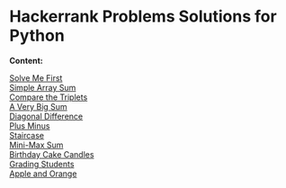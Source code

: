 # Hackerrank Problems Solutions for Python

<b>Content:</b>

[Solve Me First](https://github.com/SefaAkdeniz/Hackerrank-Problems-Solutions-for-Python/tree/master/Solve%20Me%20First "Solve Me First")</br>
[Simple Array Sum](https://github.com/SefaAkdeniz/Hackerrank-Problems-Solutions-for-Python/tree/master/Simple%20Array%20Sum "Simple Array Sum")</br>
[Compare the Triplets](https://github.com/SefaAkdeniz/Hackerrank-Problems-Solutions-for-Python/tree/master/Compare%20the%20Triplets "Compare the Triplets")</br>
[A Very Big Sum](https://github.com/SefaAkdeniz/Hackerrank-Problems-Solutions-for-Python/tree/master/A%20Very%20Big%20Sum "A Very Big Sum")</br>
[Diagonal Difference](https://github.com/SefaAkdeniz/Hackerrank-Problems-Solutions-for-Python/tree/master/Diagonal%20Difference "Diagonal Difference")</br>
[Plus Minus](https://github.com/SefaAkdeniz/Hackerrank-Problems-Solutions-for-Python/tree/master/Plus%20Minus "Plus Minus")</br>
[Staircase](https://github.com/SefaAkdeniz/Hackerrank-Problems-Solutions-for-Python/tree/master/Staircase "Staircase")</br>
[Mini-Max Sum](https://github.com/SefaAkdeniz/Hackerrank-Problems-Solutions-for-Python/tree/master/Mini-Max%20Sum "Mini-Max Sum")</br>
[Birthday Cake Candles](https://github.com/SefaAkdeniz/Hackerrank-Problems-Solutions-for-Python/tree/master/Birthday%20Cake%20Candles "Birthday Cake Candles")</br>
[Grading Students](https://github.com/SefaAkdeniz/Hackerrank-Problems-Solutions-for-Python/tree/master/Grading%20Students "Grading Students")</br>
[Apple and Orange](https://github.com/SefaAkdeniz/Hackerrank-Problems-Solutions-for-Python/tree/master/Apple%20and%20Orange "Apple and Orange")</br>

